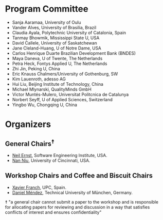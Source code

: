 # Program Committee
* Sanja Aaramaa, University of Oulu
* Vander Alves, University of Brasilia, Brazil 
* Claudia Ayala, Polytechnic University of Catalonia, Spain
* Tanmay Bhowmik, Mississippi State U, USA 
* David   Callele, University of Saskatchewan 
* Jane Cleland-Huang, U of Notre Dame, USA 
* Carlos Henrique Duarte Brazilian Development Bank (BNDES)
* Maya Daneva, U of Twente, The Netherlands 
* Petra Heck, Fontys Applied U, The Netherlands 
* Zhi Jin, Peking U, China
* Eric Knauss  Chalmers/University of Gothenburg, SW
* Kim Lauenroth,  adesso AG
* Hui Liu, Beijing Institute of Technology, China 
* Michael Mlynarski, QualityMinds GmbH
* Victor  Muntés-Mulero, Universitat Politcnica de Catalunya
* Norbert Seyff, U of Applied Sciences, Switzerland
* Yingbo Wu, Chongqing U, China

# Organizers

## General Chairs<sup>☨</sup>
* [Neil Ernst](http://twitter.com/neilernst), Software Engineering Institute, USA.
* [Nan Niu](http://homepages.uc.edu/~niunn/), University of Cincinnati, USA. 

## Workshop Chairs and Coffee and Biscuit Chairs
* [Xavier Franch](https://www.essi.upc.edu/~franch/), UPC, Spain. 
* [Daniel Méndez](http://www.mendezfe.org), Technical University of München, Germany.


☨ "a general chair cannot submit a paper to the workshop and is
responsible for allocating papers for reviewing and discussion in a way
that satisfies conflicts of interest and ensures confidentiality"
